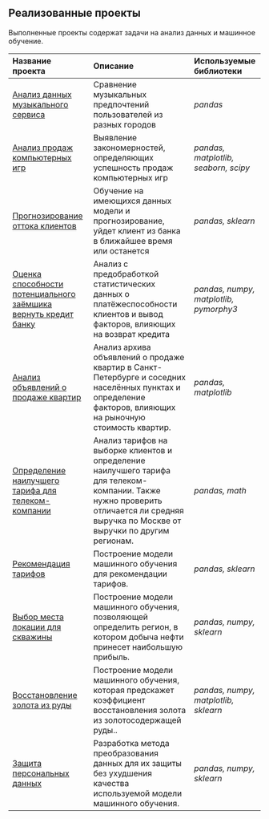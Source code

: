 ## Реализованные проекты

Выполненные проекты содержат задачи на анализ данных и машинное обучение.

| Название проекта | Описание | Используемые библиотеки | 
| :---------------------- | :---------------------- | :---------------------- |
| [Анализ данных музыкального сервиса](https://github.com/vp081022/DataScience/tree/main/MusicService)| Сравнение музыкальных предпочтений пользователей из разных городов| *pandas* |
| [Анализ продаж компьютерных игр](https://github.com/vp081022/DataScience/tree/main/GameSales)| Выявление закономерностей, определяющих успешность продаж компьютерных игр| *pandas, matplotlib, seaborn, scipy* |
| [Прогнозирование оттока клиентов](https://github.com/vp081022/DataScience/tree/main/CustomerChurn)| Обучение на имеющихся данных модели и прогнозирование, уйдет клиент из банка в ближайшее время или останется| *pandas, sklearn* |
| [Оценка способности потенциального заёмщика вернуть кредит банку](https://github.com/vp081022/DataScience/tree/main/DataPreproccesing)| Анализ с предобработкой статистических данных о платёжеспособности клиентов и вывод факторов, влияющих на возврат кредита| *pandas, numpy, matplotlib, pymorphy3* |
| [Анализ объявлений о продаже квартир](https://github.com/vp081022/DataScience/tree/main/ApartmentsForSale)| Анализ архива объявлений о продаже квартир в Санкт-Петербурге и соседних населённых пунктах и определение факторов, влияющих на рыночную стоимость квартир.| *pandas, matplotlib* |
| [Определение наилучшего тарифа для телеком-компании](https://github.com/vp081022/DataScience/tree/main/Tariffs)| Анализ тарифов на выборке клиентов и определение наилучшего тарифа для телеком-компании. Также нужно проверить отличается ли средняя выручка по Москве от выручки по другим регионам.| *pandas, math* |
| [Рекомендация тарифов](https://github.com/vp081022/DataScience/tree/main/Tariff_Recommendation)| Построение модели машинного обучения для рекомендации тарифов.| *pandas, sklearn* |
| [Выбор места локации для скважины](https://github.com/vp081022/DataScience/tree/main/Well_Location)| Построение модели машинного обучения, позволяющей определить регион, в котором добыча нефти принесет наибольшую прибыль.| *pandas, numpy, sklearn* |
| [Восстановление золота из руды](https://github.com/vp081022/DataScience/tree/main/Ore)| Построение модели машинного обучения, которая предскажет коэффициент восстановления золота из золотосодержащей руды..| *pandas, numpy, matplotlib, sklearn* |
| [Защита персональных данных](https://github.com/vp081022/DataScience/tree/main/Data_Protection)| Разработка метода преобразования данных для их защиты без ухудшения качества используемой модели машинного обучения.| *pandas, numpy, sklearn* |
